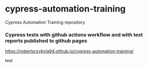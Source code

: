 # cypress-automation-training
Cypress Automation Training repository

### Cypress tests with github actions workflow and with test reports published to github pages
https://robertprzybyla94.github.io/cypress-automation-training/

test
